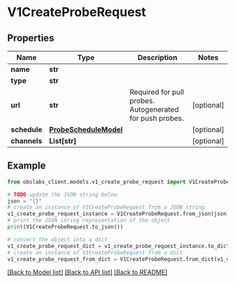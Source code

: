 # V1CreateProbeRequest


## Properties

Name | Type | Description | Notes
------------ | ------------- | ------------- | -------------
**name** | **str** |  | 
**type** | **str** |  | 
**url** | **str** | Required for pull probes. Autogenerated for push probes. | [optional] 
**schedule** | [**ProbeScheduleModel**](ProbeScheduleModel.md) |  | [optional] 
**channels** | **List[str]** |  | [optional] 

## Example

```python
from obslabs_client.models.v1_create_probe_request import V1CreateProbeRequest

# TODO update the JSON string below
json = "{}"
# create an instance of V1CreateProbeRequest from a JSON string
v1_create_probe_request_instance = V1CreateProbeRequest.from_json(json)
# print the JSON string representation of the object
print(V1CreateProbeRequest.to_json())

# convert the object into a dict
v1_create_probe_request_dict = v1_create_probe_request_instance.to_dict()
# create an instance of V1CreateProbeRequest from a dict
v1_create_probe_request_from_dict = V1CreateProbeRequest.from_dict(v1_create_probe_request_dict)
```
[[Back to Model list]](../README.md#documentation-for-models) [[Back to API list]](../README.md#documentation-for-api-endpoints) [[Back to README]](../README.md)


